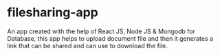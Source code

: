 # filesharing-app
An app created with the help of React JS, Node JS & Mongodb for Database, this app helps to upload document file and then it generates a link that can be shared and can use to download the file.
